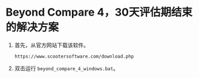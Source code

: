 # Beyond Compare 4，30天评估期结束的解决方案

1. 首先，从官方网站下载该软件。

   ```
   https://www.scootersoftware.com/download.php
   ```

2. 双击运行 `beyond_compare_4_windows.bat`。